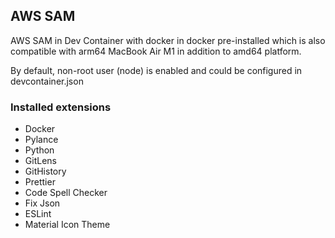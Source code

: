 ## AWS SAM

AWS SAM in Dev Container with docker in docker pre-installed which is also compatible with arm64 MacBook Air M1 in addition to amd64 platform.

By default, non-root user (node) is enabled and could be configured in devcontainer.json

### Installed extensions

- Docker
- Pylance
- Python
- GitLens
- GitHistory
- Prettier
- Code Spell Checker
- Fix Json
- ESLint
- Material Icon Theme